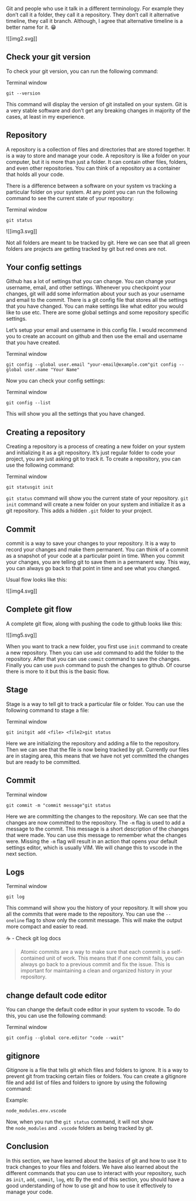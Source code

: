 Git and people who use it talk in a different terminology. For example they don’t call it a folder, they call it a repository. They don’t call it alternative timeline, they call it branch. Although, I agree that alternative timeline is a better name for it. 😁

![[img2.svg]]

## Check your git version

To check your git version, you can run the following command:

Terminal window

```
git --version
```

This command will display the version of git installed on your system. Git is a very stable software and don’t get any breaking changes in majority of the cases, at least in my experience.

## Repository

A repository is a collection of files and directories that are stored together. It is a way to store and manage your code. A repository is like a folder on your computer, but it is more than just a folder. It can contain other files, folders, and even other repositories. You can think of a repository as a container that holds all your code.

There is a difference between a software on your system vs tracking a particular folder on your system. At any point you can run the following command to see the current state of your repository:

Terminal window

```
git status
```

![[img3.svg]]

Not all folders are meant to be tracked by git. Here we can see that all green folders are projects are getting tracked by git but red ones are not.

## Your config settings

Github has a lot of settings that you can change. You can change your username, email, and other settings. Whenever you checkpoint your changes, git will add some information about your such as your username and email to the commit. There is a git config file that stores all the settings that you have changed. You can make settings like what editor you would like to use etc. There are some global settings and some repository specific settings.

Let’s setup your email and username in this config file. I would recommend you to create an account on github and then use the email and username that you have created.

Terminal window

```
git config --global user.email "your-email@example.com"git config --global user.name "Your Name"
```

Now you can check your config settings:

Terminal window

```
git config --list
```

This will show you all the settings that you have changed.

## Creating a repository

Creating a repository is a process of creating a new folder on your system and initializing it as a git repository. It’s just regular folder to code your project, you are just asking git to track it. To create a repository, you can use the following command:

Terminal window

```
git statusgit init
```

`git status` command will show you the current state of your repository. `git init` command will create a new folder on your system and initialize it as a git repository. This adds a hidden `.git` folder to your project.

## Commit

commit is a way to save your changes to your repository. It is a way to record your changes and make them permanent. You can think of a commit as a snapshot of your code at a particular point in time. When you commit your changes, you are telling git to save them in a permanent way. This way, you can always go back to that point in time and see what you changed.

Usual flow looks like this:

![[img4.svg]]

## Complete git flow

A complete git flow, along with pushing the code to github looks like this:

![[img5.svg]]

When you want to track a new folder, you first use `init` command to create a new repository. Then you can use `add` command to add the folder to the repository. After that you can use `commit` command to save the changes. Finally you can use `push` command to push the changes to github. Of course there is more to it but this is the basic flow.

## Stage

Stage is a way to tell git to track a particular file or folder. You can use the following command to stage a file:

Terminal window

```
git initgit add <file> <file2>git status
```

Here we are initializing the repository and adding a file to the repository. Then we can see that the file is now being tracked by git. Currently our files are in staging area, this means that we have not yet committed the changes but are ready to be committed.

## Commit

Terminal window

```
git commit -m "commit message"git status
```

Here we are committing the changes to the repository. We can see that the changes are now committed to the repository. The `-m` flag is used to add a message to the commit. This message is a short description of the changes that were made. You can use this message to remember what the changes were. Missing the `-m` flag will result in an action that opens your default settings editor, which is usually VIM. We will change this to vscode in the next section.

## Logs

Terminal window

```
git log
```

This command will show you the history of your repository. It will show you all the commits that were made to the repository. You can use the `--oneline` flag to show only the commit message. This will make the output more compact and easier to read.

☕️ - Check git log docs

> Atomic commits are a way to make sure that each commit is a self-contained unit of work. This means that if one commit fails, you can always go back to a previous commit and fix the issue. This is important for maintaining a clean and organized history in your repository.

## change default code editor

You can change the default code editor in your system to vscode. To do this, you can use the following command:

Terminal window

```
git config --global core.editor "code --wait"
```

## gitignore

Gitignore is a file that tells git which files and folders to ignore. It is a way to prevent git from tracking certain files or folders. You can create a gitignore file and add list of files and folders to ignore by using the following command:

Example:

```
node_modules.env.vscode
```

Now, when you run the `git status` command, it will not show the `node_modules` and `.vscode` folders as being tracked by git.

## Conclusion

In this section, we have learned about the basics of git and how to use it to track changes to your files and folders. We have also learned about the different commands that you can use to interact with your repository, such as `init`, `add`, `commit`, `log`, etc By the end of this section, you should have a good understanding of how to use git and how to use it effectively to manage your code.